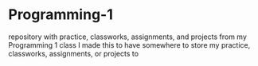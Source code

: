 # Programming-1
repository with practice, classworks, assignments, and projects from my Programming 1 class
I made this to have somewhere to store my practice, classworks, assignments, or projects to
